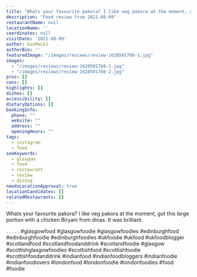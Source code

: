 ```yaml
---
title: "Whats your favourite pakora? I like veg pakora at the moment, got this large portion with a chicken Biryani from dinas."
description: "Food review from 2021-08-09"
restaurantName: null
locationName: ''
coordinates: null
visitDate: '2021-08-09'
author: GusMack1
authorBio: ''
featuredImage: "/images/reviews/review-1628501766-1.jpg"
images:
  - "/images/reviews/review-1628501766-1.jpg"
  - "/images/reviews/review-1628501766-2.jpg"
pros: []
cons: []
highlights: []
dishes: []
accessibility: []
dietaryOptions: []
bookingInfo:
  phone: ""
  website: ""
  address: ""
  openingHours: ""
tags:
  - instagram
  - food
seoKeywords:
  - glasgow
  - food
  - restaurant
  - review
  - dining
needsLocationApproval: true
locationCandidates: []
relatedRestaurants: []
---
```


Whats your favourite pakora? I like veg pakora at the moment, got this large portion with a chicken Biryani from dinas. It was brilliant.

.
.
.
.
.
#glasgowfood #glasgowfoodie #glasgowfoodies #edinburghfood #edinburghfoodie #edinburghfoodies #ukfoodie #ukfood #ukfoodblogger #scotlandfood #scotlandfoodanddrink #scotlandfoodie #glasgow #scottishglasgowfoodies #scottishfood #scottishfoodie #scottishfoodanddrink #indianfood #indianfoodbloggers #indianfoodie #indianfoodlovers #londonfood #londonfoodie #londonfoodies #food #foodie